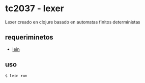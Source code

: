 # tc2037 - lexer

Lexer creado en clojure basado en automatas finitos deterministas

## requeriminetos

- [lein](https://leiningen.org/#install)

## uso

```
$ lein run
```

